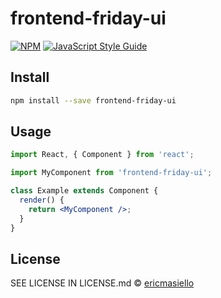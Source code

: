 # frontend-friday-ui

>

[![NPM](https://img.shields.io/npm/v/frontend-friday-ui.svg)](https://www.npmjs.com/package/frontend-friday-ui) [![JavaScript Style Guide](https://img.shields.io/badge/code_style-standard-brightgreen.svg)](https://standardjs.com)

## Install

```bash
npm install --save frontend-friday-ui
```

## Usage

```jsx
import React, { Component } from 'react';

import MyComponent from 'frontend-friday-ui';

class Example extends Component {
  render() {
    return <MyComponent />;
  }
}
```

## License

SEE LICENSE IN LICENSE.md © [ericmasiello](https://github.com/ericmasiello)
